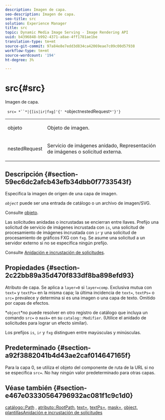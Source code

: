 ```yaml
---
description: Imagen de capa.
seo-description: Imagen de capa.
seo-title: src
solution: Experience Manager
title: src
topic: Dynamic Media Image Serving - Image Rendering API
uuid: b4396848-b992-4371-a8ae-4ff1781ae1be
translation-type: tm+mt
source-git-commit: 97a84e8e7edd3d834ca42069eae7c09c00d57938
workflow-type: tm+mt
source-wordcount: '194'
ht-degree: 3%

---
```



# src{#src}

Imagen de capa.

` src= *``*|{[is|ir|fxg]'{' *`objectnestedRequest`*'}'}`

<table id="simpletable_59104309B8284B21ABCE7DC95BF5A273"> 
 <tr class="strow"> 
  <td class="stentry"> <p> <span class="varname"> objeto </span> </p> </td> 
  <td class="stentry"> <p>Objeto de imagen. </p> </td> 
 </tr> 
 <tr class="strow"> 
  <td class="stentry"> <p> <span class="varname"> nestedRequest  </span> </p> </td> 
  <td class="stentry"> <p>Servicio de imágenes anidado, Representación de imágenes o solicitud externa. </p> </td> 
 </tr> 
</table>

## Descripción {#section-59ec6dc2afcb43efb34dbb0f7733543f}

Especifica la imagen de origen de una capa de imagen.

*`object`* puede ser una entrada de catálogo o un archivo de imagen/SVG.

Consulte [objeto](../../../../../is-api/http-ref/image-serving-api-ref/c-http-protocol-reference/c-data-types/r-object.md#reference-2591bd24548d462782c68d138ef795a0).

Las solicitudes anidadas o incrustadas se encierran entre llaves. Prefijo una solicitud de servicio de imágenes incrustada con `is`, una solicitud de procesamiento de imágenes incrustada con `ir` y una solicitud de procesamiento de gráficos FXG con `fxg`. Se asume una solicitud a un servidor externo si no se especifica ningún prefijo.

Consulte [Anidación e incrustación de solicitudes](../../../../../is-api/http-ref/image-serving-api-ref/c-http-protocol-reference/c-syntax-and-features/r-request-nesting-and-embedding.md#reference-38ec66d4062046589e16c39bf1c6049b).

## Propiedades {#section-2c22bb89a35d470f833df8ba898efd93}

Atributo de capa. Se aplica a `layer=0` si `layer=comp`. Exclusiva mutua con `text=` y `textPs=` en la misma capa; la última incidencia de `text=`, `textPs=` o `src=` prevalece y determina si es una imagen o una capa de texto. Omitido por capas de efectos.

*`object`*no puede resolver en otro registro de catálogo que incluya un comando `src=` o `mask=` en su `catalog::Modifier`. (Utilice el anidado de solicitudes para lograr un efecto similar).

Los prefijos `is`, `ir` y `fxg` distinguen entre mayúsculas y minúsculas.

## Predeterminado {#section-a92f3882041b4d43ae2caf014647165f}

Para la capa 0, se utiliza el objeto del componente de ruta de la URL si no se especifica `src=`. No hay ningún valor predeterminado para otras capas.

## Véase también {#section-e467e03330564796932ac081f1c9c1d0}

[catálogo::Path](/help/aem-is-ir-api/is-api/image-catalog/image-serving-api-ref/c-image-catalog-reference/c-image-svg-data-reference/c-image-data-reference/r-path-cat.md) ,  [atributo::RootPath](../../../../../is-api/image-catalog/image-serving-api-ref/c-image-catalog-reference/c-attributes-reference/r-rootpath.md#reference-17d57e5967be403b8408fa7214017494),  [text=](../../../../../is-api/http-ref/image-serving-api-ref/c-http-protocol-reference/c-command-reference/r-text.md#reference-84634052e48548539a1ef63cbe41f22f),  [textPs=](../../../../../is-api/http-ref/image-serving-api-ref/c-http-protocol-reference/c-command-reference/r-textps.md#reference-4209a2a6169f44278da2647cfb0cd767),  [mask=](../../../../../is-api/http-ref/image-serving-api-ref/c-http-protocol-reference/c-command-reference/r-mask.md#reference-922254e027404fb890b850e2723ee06e),  [ ](../../../../../is-api/http-ref/image-serving-api-ref/c-http-protocol-reference/c-data-types/r-object.md#reference-2591bd24548d462782c68d138ef795a0)  [ ](../../../../../is-api/http-ref/image-serving-api-ref/c-http-protocol-reference/c-templates/c-templates.md#concept-3cd2d2adae0e41b2979b9640244d4d3e)  [object, plantillasAnidación e incrustación de solicitudes](../../../../../is-api/http-ref/image-serving-api-ref/c-http-protocol-reference/c-syntax-and-features/r-request-nesting-and-embedding.md#reference-38ec66d4062046589e16c39bf1c6049b)
